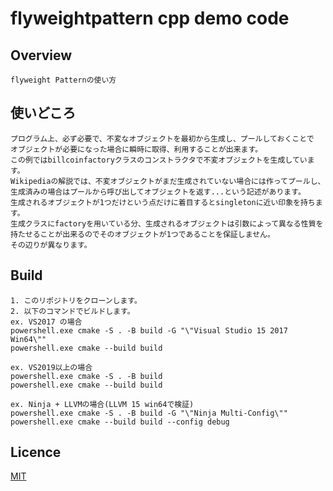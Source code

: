 # flyweightpattern cpp demo code

## Overview

    flyweight Patternの使い方

## 使いどころ

    プログラム上、必ず必要で、不変なオブジェクトを最初から生成し、プールしておくことで  
    オブジェクトが必要になった場合に瞬時に取得、利用することが出来ます。  
    この例ではbillcoinfactoryクラスのコンストラクタで不変オブジェクトを生成しています。  
    Wikipediaの解説では、不変オブジェクトがまだ生成されていない場合には作ってプールし、  
    生成済みの場合はプールから呼び出してオブジェクトを返す...という記述があります。  
    生成されるオブジェクトが1つだけという点だけに着目するとsingletonに近い印象を持ちます。  
    生成クラスにfactoryを用いている分、生成されるオブジェクトは引数によって異なる性質を  
    持たせることが出来るのでそのオブジェクトが1つであることを保証しません。  
    その辺りが異なります。  

## Build

    1. このリポジトリをクローンします。  
    2. 以下のコマンドでビルドします。  
    ex. VS2017 の場合  
    powershell.exe cmake -S . -B build -G "\"Visual Studio 15 2017 Win64\""  
    powershell.exe cmake --build build  

    ex. VS2019以上の場合  
    powershell.exe cmake -S . -B build  
    powershell.exe cmake --build build  

    ex. Ninja + LLVMの場合(LLVM 15 win64で検証)  
    powershell.exe cmake -S . -B build -G "\"Ninja Multi-Config\""  
    powershell.exe cmake --build build --config debug

## Licence

[MIT](https://github.com/IwachanOrigin/flyweightpattern_cpp/blob/master/LICENSE)


